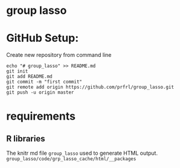 # group lasso


# GitHub Setup:

Create new repository from command line

```
echo "# group_lasso" >> README.md
git init
git add README.md
git commit -m "first commit"
git remote add origin https://github.com/prfrl/group_lasso.git
git push -u origin master
```
# requirements

## R libraries
The knitr md file `group_lasso` used to generate HTML output.
`group_lasso/code/grp_lasso_cache/html/__packages`
